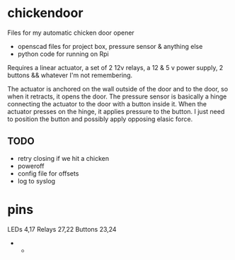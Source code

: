 # chickendoor
Files for my automatic chicken door opener

* openscad files for project box, pressure sensor & anything else
* python code for running on Rpi

Requires a linear actuator, a set of 2 12v relays, a 12 & 5 v power supply, 2 buttons && whatever I'm not remembering.

The actuator is anchored on the wall outside of the door and to the door, so when it
retracts, it opens the door.  The pressure sensor is basically a hinge connecting the actuator to the door with a button inside it.  When the actuator presses on the hinge, it applies pressure to the button.  I just need to position the button and possibly apply opposing elasic force.  

## TODO

* retry closing if we hit a chicken
* poweroff
* config file for offsets
* log to syslog

  
# pins

LEDs 4,17 
Relays 27,22
Buttons 23,24

* * 

